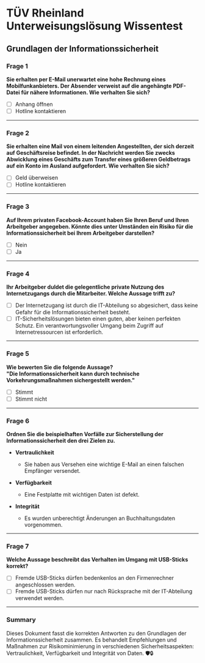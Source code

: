 # TÜV Rheinland Unterweisungslösung Wissentest

## Grundlagen der Informationssicherheit

### **Frage 1**

**Sie erhalten per E-Mail unerwartet eine hohe Rechnung eines Mobilfunkanbieters. Der Absender verweist auf die angehängte PDF-Datei für nähere Informationen. Wie verhalten Sie sich?**

- [ ] Anhang öffnen
- [ ] Hotline kontaktieren

---

### **Frage 2**

**Sie erhalten eine Mail von einem leitenden Angestellten, der sich derzeit auf Geschäftsreise befindet. In der Nachricht werden Sie zwecks Abwicklung eines Geschäfts zum Transfer eines größeren Geldbetrags auf ein Konto im Ausland aufgefordert. Wie verhalten Sie sich?**

- [ ] Geld überweisen
- [ ] Hotline kontaktieren

---

### **Frage 3**

**Auf Ihrem privaten Facebook-Account haben Sie Ihren Beruf und Ihren Arbeitgeber angegeben. Könnte dies unter Umständen ein Risiko für die Informationssicherheit bei Ihrem Arbeitgeber darstellen?**

- [ ] Nein
- [ ] Ja

---

### **Frage 4**

**Ihr Arbeitgeber duldet die gelegentliche private Nutzung des Internetzugangs durch die Mitarbeiter. Welche Aussage trifft zu?**

- [ ] Der Internetzugang ist durch die IT-Abteilung so abgesichert, dass keine Gefahr für die Informationssicherheit besteht.
- [ ] IT-Sicherheitslösungen bieten einen guten, aber keinen perfekten Schutz. Ein verantwortungsvoller Umgang beim Zugriff auf Internetressourcen ist erforderlich.

---

### **Frage 5**

**Wie bewerten Sie die folgende Aussage?  
"Die Informationssicherheit kann durch technische Vorkehrungsmaßnahmen sichergestellt werden."**

- [ ] Stimmt
- [ ] Stimmt nicht

---

### **Frage 6**

**Ordnen Sie die beispielhaften Vorfälle zur Sicherstellung der Informationssicherheit den drei Zielen zu.**

- **Vertraulichkeit**

  - Sie haben aus Versehen eine wichtige E-Mail an einen falschen Empfänger versendet.

- **Verfügbarkeit**

  - Eine Festplatte mit wichtigen Daten ist defekt.

- **Integrität**
  - Es wurden unberechtigt Änderungen an Buchhaltungsdaten vorgenommen.

---

### **Frage 7**

**Welche Aussage beschreibt das Verhalten im Umgang mit USB-Sticks korrekt?**

- [ ] Fremde USB-Sticks dürfen bedenkenlos an den Firmenrechner angeschlossen werden.
- [ ] Fremde USB-Sticks dürfen nur nach Rücksprache mit der IT-Abteilung verwendet werden.

---

### **Summary**

Dieses Dokument fasst die korrekten Antworten zu den Grundlagen der Informationssicherheit zusammen. Es behandelt Empfehlungen und Maßnahmen zur Risikominimierung in verschiedenen Sicherheitsaspekten: Vertraulichkeit, Verfügbarkeit und Integrität von Daten. 🛡️🔒
